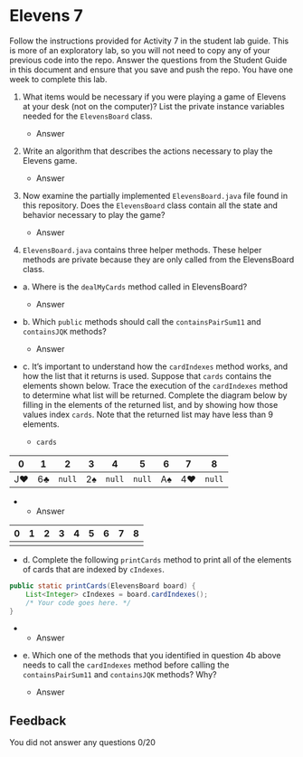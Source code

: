 # Elevens 7

Follow the instructions provided for Activity 7 in the student lab guide. This is more of an exploratory lab, so you will not need to copy any of your previous code into the repo. Answer the questions from the Student Guide in this document and ensure that you save and push the repo. You have one week to complete this lab.

1. What items would be necessary if you were playing a game of Elevens at your desk (not on the computer)? List the private instance variables needed for the `ElevensBoard` class.

    * Answer

2. Write an algorithm that describes the actions necessary to play the Elevens game.

    * Answer

3. Now examine the partially implemented `ElevensBoard.java` file found in this repository. Does the `ElevensBoard` class contain all the state and behavior necessary to play the game?

    * Answer

4. `ElevensBoard.java` contains three helper methods. These helper methods are private because they are only called from the ElevensBoard class.

  * a. Where is the `dealMyCards` method called in ElevensBoard?

      * Answer

  * b. Which `public` methods should call the `containsPairSum11` and `containsJQK` methods?

      * Answer

  * c. It’s important to understand how the `cardIndexes` method works, and how the list that it returns is used. Suppose that `cards` contains the elements shown below. Trace the execution of the `cardIndexes` method to determine what list will be returned. Complete the diagram below by filling in the elements of the returned list, and by showing how those values index `cards`. Note that the returned list may have less than 9 elements.

    * `cards`

| 0  | 1  |  2   | 3  |  4   |  5   | 6  | 7  |  8   |
|:--:|:--:|:----:|:--:|:----:|:----:|:--:|:--:|:----:|
| J♥ | 6♣ |`null`| 2♠ |`null`|`null`| A♠ | 4♥ |`null`|

   *  * Answer

| 0  | 1  | 2  | 3  | 4  | 5  | 6  | 7  | 8  |
|:--:|:--:|:--:|:--:|:--:|:--:|:--:|:--:|:--:|
|    |    |    |    |    |    |    |    |    |

  * d. Complete the following `printCards` method to print all of the elements of cards that are indexed by `cIndexes`.
```java
public static printCards(ElevensBoard board) {
    List<Integer> cIndexes = board.cardIndexes();
    /* Your code goes here. */
}
```

  *  * Answer

  * e. Which one of the methods that you identified in question 4b above needs to call the `cardIndexes` method before calling the `containsPairSum11` and `containsJQK` methods? Why?

      * Answer

## Feedback
You did not answer any questions
0/20
